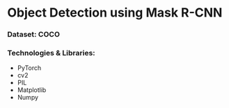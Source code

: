 # Object Detection using Mask R-CNN
### Dataset: COCO 
### Technologies & Libraries:
- PyTorch
- cv2
- PIL
- Matplotlib
- Numpy
